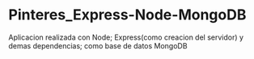 # Pinteres_Express-Node-MongoDB
Aplicacion realizada con Node; Express(como creacion del servidor) y demas dependencias; como base de datos MongoDB
